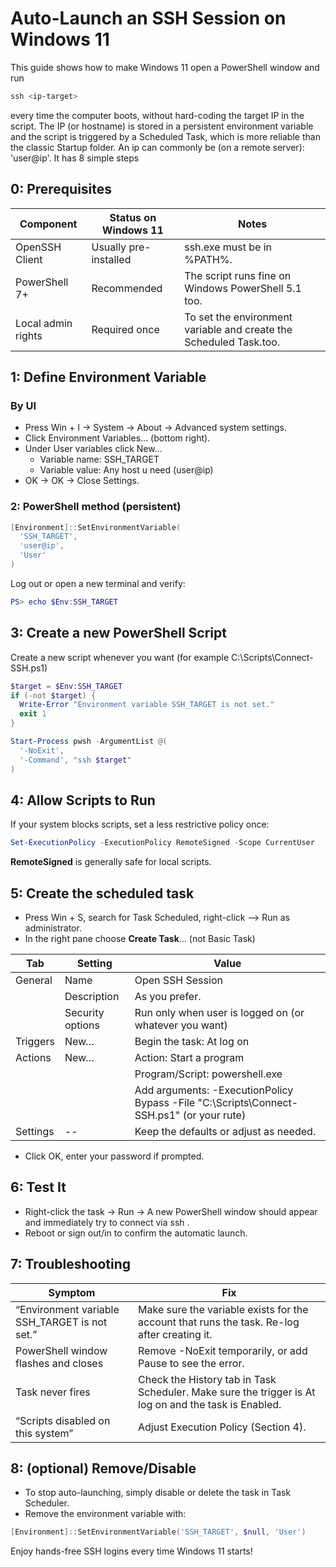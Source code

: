 # Auto-Launch an SSH Session on Windows 11

This guide shows how to make Windows 11 open a PowerShell window and run

```powershell
ssh <ip-target>
```

every time the computer boots, without hard-coding the target IP in the script.
The IP (or hostname) is stored in a persistent environment variable and the script is triggered by a Scheduled Task, which is more reliable than the classic Startup folder. An ip can commonly be (on a remote server): 'user@ip'. It has 8 simple steps

## 0: Prerequisites

| Component          | Status on Windows 11  | Notes                                                              |
| ------------------ | --------------------- | ------------------------------------------------------------------ |
| OpenSSH Client     | Usually pre-installed | ssh.exe must be in %PATH%.                                         |
| PowerShell 7+      | Recommended           | The script runs fine on Windows PowerShell 5.1 too.                |
| Local admin rights | Required once         | To set the environment variable and create the Scheduled Task.too. |

## 1: Define Environment Variable

### By UI

- Press Win + I → System → About → Advanced system settings.
- Click Environment Variables… (bottom right).
- Under User variables click New…
  - Variable name: SSH_TARGET
  - Variable value: Any host u need (user@ip)
- OK → OK → Close Settings.

### 2: PowerShell method (persistent)

```powershell
[Environment]::SetEnvironmentVariable(
  'SSH_TARGET',
  'user@ip',
  'User'
)
```

Log out or open a new terminal and verify:

```powershell
PS> echo $Env:SSH_TARGET
```

## 3: Create a new PowerShell Script

Create a new script whenever you want (for example C:\Scripts\Connect-SSH.ps1)

```powershell
$target = $Env:SSH_TARGET
if (-not $target) {
  Write-Error "Environment variable SSH_TARGET is not set."
  exit 1
}

Start-Process pwsh -ArgumentList @(
  '-NoExit',
  '-Command', "ssh $target"
)
```

## 4: Allow Scripts to Run

If your system blocks scripts, set a less restrictive policy once:

```powershell
Set-ExecutionPolicy -ExecutionPolicy RemoteSigned -Scope CurrentUser
```

**RemoteSigned** is generally safe for local scripts.

## 5: Create the scheduled task

- Press Win + S, search for Task Scheduled, right-click --> Run as administrator.
- In the right pane choose **Create Task**... (not Basic Task)

| Tab      | Setting          | Value                                                                                    |
| -------- | ---------------- | ---------------------------------------------------------------------------------------- |
| General  | Name             | Open SSH Session                                                                         |
|          | Description      | As you prefer.                                                                           |
|          | Security options | Run only when user is logged on (or whatever you want)                                   |
| Triggers | New…             | Begin the task: At log on                                                                |
| Actions  | New…             | Action: Start a program                                                                  |
|          |                  | Program/Script: powershell.exe                                                           |
|          |                  | Add arguments: -ExecutionPolicy Bypass -File "C:\Scripts\Connect-SSH.ps1" (or your rute) |
| Settings | --               | Keep the defaults or adjust as needed.                                                   |

- Click OK, enter your password if prompted.

## 6: Test It

- Right-click the task → Run → A new PowerShell window should appear and immediately try to connect via ssh <target>.
- Reboot or sign out/in to confirm the automatic launch.

## 7: Troubleshooting

| Symptom                                       | Fix                                                                                                  |
| --------------------------------------------- | ---------------------------------------------------------------------------------------------------- |
| “Environment variable SSH_TARGET is not set.” | Make sure the variable exists for the account that runs the task. Re-log after creating it.          |
| PowerShell window flashes and closes          | Remove -NoExit temporarily, or add Pause to see the error.                                           |
| Task never fires                              | Check the History tab in Task Scheduler. Make sure the trigger is At log on and the task is Enabled. |
| “Scripts disabled on this system”             | Adjust Execution Policy (Section 4).                                                                 |

## 8: (optional) Remove/Disable

- To stop auto-launching, simply disable or delete the task in Task Scheduler.
- Remove the environment variable with:

```powershell
[Environment]::SetEnvironmentVariable('SSH_TARGET', $null, 'User')
```

Enjoy hands-free SSH logins every time Windows 11 starts!
